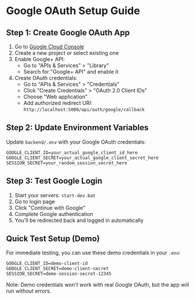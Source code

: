 # Google OAuth Setup Guide

## Step 1: Create Google OAuth App

1. Go to [Google Cloud Console](https://console.cloud.google.com/)
2. Create a new project or select existing one
3. Enable Google+ API:
   - Go to "APIs & Services" > "Library"
   - Search for "Google+ API" and enable it
4. Create OAuth credentials:
   - Go to "APIs & Services" > "Credentials"
   - Click "Create Credentials" > "OAuth 2.0 Client IDs"
   - Choose "Web application"
   - Add authorized redirect URI: `http://localhost:5000/api/auth/google/callback`

## Step 2: Update Environment Variables

Update `backend/.env` with your Google OAuth credentials:

```
GOOGLE_CLIENT_ID=your_actual_google_client_id_here
GOOGLE_CLIENT_SECRET=your_actual_google_client_secret_here
SESSION_SECRET=your_random_session_secret_here
```

## Step 3: Test Google Login

1. Start your servers: `start-dev.bat`
2. Go to login page
3. Click "Continue with Google"
4. Complete Google authentication
5. You'll be redirected back and logged in automatically

## Quick Test Setup (Demo)

For immediate testing, you can use these demo credentials in your `.env`:

```
GOOGLE_CLIENT_ID=demo-client-id
GOOGLE_CLIENT_SECRET=demo-client-secret
SESSION_SECRET=demo-session-secret-12345
```

Note: Demo credentials won't work with real Google OAuth, but the app will run without errors.